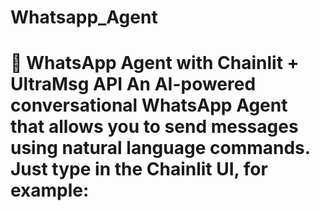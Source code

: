 # Whatsapp_Agent
# 🤖 WhatsApp Agent with Chainlit + UltraMsg API  An **AI-powered conversational WhatsApp Agent** that allows you to send messages using **natural language commands**.   Just type in the Chainlit UI, for example:
